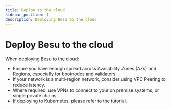 ```yaml
---
title: Deploy to the cloud
sidebar_position: 1
description: Deploying Besu to the cloud
---
```


# Deploy Besu to the cloud

When deploying Besu to the cloud:

* Ensure you have enough spread across Availability Zones (AZs) and Regions, especially for
  bootnodes and validators.
* If your network is a multi-region network, consider using VPC Peering to reduce latency.
* Where required, use VPNs to connect to your on premise systems, or single private chains.
* If deploying to Kubernetes, please refer to the [tutorial](../../tutorials/kubernetes/index.md).

